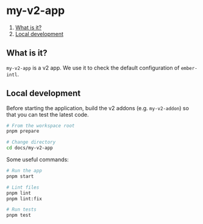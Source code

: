# my-v2-app

1. [What is it?](#what-is-it)
1. [Local development](#local-development)


## What is it?

`my-v2-app` is a v2 app. We use it to check the default configuration of `ember-intl`.


## Local development

Before starting the application, build the v2 addons (e.g. `my-v2-addon`) so that you can test the latest code.

```sh
# From the workspace root
pnpm prepare

# Change directory
cd docs/my-v2-app
```

Some useful commands:

```sh
# Run the app
pnpm start

# Lint files
pnpm lint
pnpm lint:fix

# Run tests
pnpm test
```
